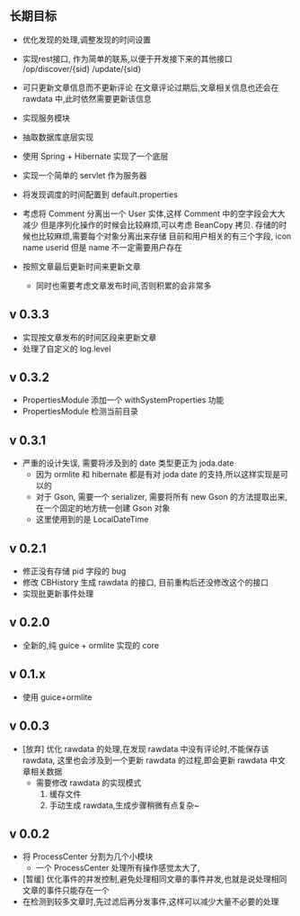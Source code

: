 
长期目标
-------
* 优化发现的处理,调整发现的时间设置

* 实现rest接口, 作为简单的联系,以便于开发接下来的其他接口
	/op/discover/{sid}
	   /update/{sid}

* 可只更新文章信息而不更新评论
	在文章评论过期后,文章相关信息也还会在 rawdata 中,此时依然需要更新该信息

* 实现服务模块

* 抽取数据库底层实现

* 使用 Spring + Hibernate 实现了一个底层

* 实现一个简单的 servlet 作为服务器

* 将发现调度的时间配置到 default.properties

* 考虑将 Comment 分离出一个 User 实体,这样 Comment 中的空字段会大大减少
	但是序列化操作的时候会比较麻烦,可以考虑 BeanCopy 拷贝.
	存储的时候也比较麻烦,需要每个对象分离出来存储
	目前和用户相关的有三个字段, icon name userid
	但是 name 不一定需要用户存在
	
* 按照文章最后更新时间来更新文章
	* 同时也需要考虑文章发布时间,否则积累的会非常多

v 0.3.3
------

* 实现按文章发布的时间区段来更新文章
* 处理了自定义的 log.level

v 0.3.2
------

* PropertiesModule 添加一个 withSystemProperties 功能
* PropertiesModule 检测当前目录

v 0.3.1
------

* 严重的设计失误, 需要将涉及到的 date 类型更正为 joda.date
	* 因为 ormlite 和 hibernate 都是有对 joda date 的支持,所以这样实现是可以的
	* 对于 Gson, 需要一个 serializer, 需要将所有 new Gson 的方法提取出来,在一个固定的地方统一创建 Gson 对象
	* 这里使用到的是 LocalDateTime

v 0.2.1
------

* 修正没有存储 pid 字段的 bug
* 修改 CBHistory 生成 rawdata 的接口, 目前重构后还没修改这个的接口
* 实现批更新事件处理

v 0.2.0
-------
* 全新的,纯 guice + ormlite 实现的 core

v 0.1.x
-------
* 使用 guice+ormlite

v 0.0.3
-------
* [放弃] 优化 rawdata 的处理,在发现 rawdata 中没有评论时,不能保存该 rawdata,
	这里也会涉及到一个更新 rawdata 的过程,即会更新 rawdata 中文章相关数据
	* 需要修改 rawdata 的实现模式
		1. 缓存文件
		2. 手动生成 rawdata,生成步骤稍微有点复杂~

v 0.0.2
-------

* 将 ProcessCenter 分割为几个小模块
	* 一个 ProcessCenter 处理所有操作感觉太大了,
* [暂缓] 优化事件的并发控制,避免处理相同文章的事件并发,也就是说处理相同文章的事件只能存在一个
* 在检测到较多文章时,先过滤后再分发事件,这样可以减少大量不必要的处理